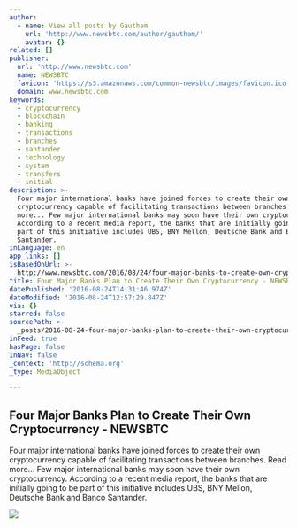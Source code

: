 ```yaml
---
author:
  - name: View all posts by Gautham
    url: 'http://www.newsbtc.com/author/gautham/'
    avatar: {}
related: []
publisher:
  url: 'http://www.newsbtc.com'
  name: NEWSBTC
  favicon: 'https://s3.amazonaws.com/common-newsbtc/images/favicon.ico'
  domain: www.newsbtc.com
keywords:
  - cryptocurrency
  - blockchain
  - banking
  - transactions
  - branches
  - santander
  - technology
  - system
  - transfers
  - initial
description: >-
  Four major international banks have joined forces to create their own
  cryptocurrency capable of facilitating transactions between branches. Read
  more... Few major international banks may soon have their own cryptocurrency.
  According to a recent media report, the banks that are initially going to be
  part of this initiative includes UBS, BNY Mellon, Deutsche Bank and Banco
  Santander.
inLanguage: en
app_links: []
isBasedOnUrl: >-
  http://www.newsbtc.com/2016/08/24/four-major-banks-to-create-own-cryptocurrency/
title: Four Major Banks Plan to Create Their Own Cryptocurrency - NEWSBTC
datePublished: '2016-08-24T14:31:46.974Z'
dateModified: '2016-08-24T12:57:29.847Z'
via: {}
starred: false
sourcePath: >-
  _posts/2016-08-24-four-major-banks-plan-to-create-their-own-cryptocurrency-n.md
inFeed: true
hasPage: false
inNav: false
_context: 'http://schema.org'
_type: MediaObject

---
```

<article style=""><h1>Four Major Banks Plan to Create Their Own Cryptocurrency - NEWSBTC</h1><p>Four major international banks have joined forces to create their own cryptocurrency capable of facilitating transactions between branches. Read more... Few major international banks may soon have their own cryptocurrency. According to a recent media report, the banks that are initially going to be part of this initiative includes UBS, BNY Mellon, Deutsche Bank and Banco Santander.</p><img src="http://s3.amazonaws.com/main-newsbtc-images/2016/07/18131837/shutterstock_282867155.jpg" /></article>